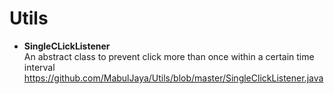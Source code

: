 # Utils
* __SingleCLickListener__<br/>
  An abstract class to prevent click more than once within a certain time interval<br/>
  https://github.com/MabulJaya/Utils/blob/master/SingleClickListener.java
